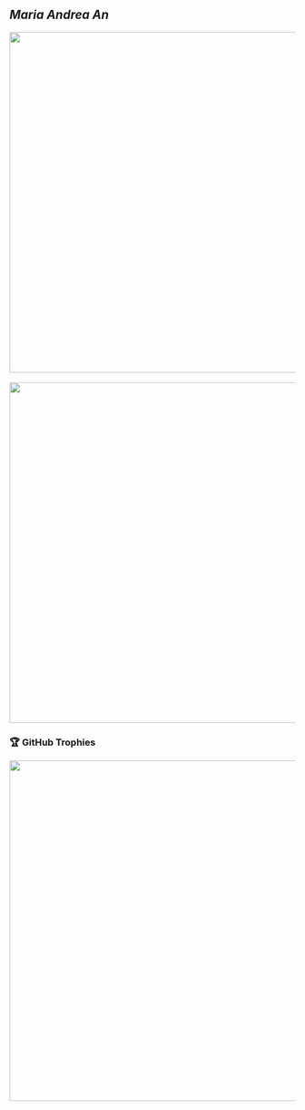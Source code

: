 ## *Maria Andrea An*

<a href="https://github.com/anuraghazra/github-readme-stats">
  <img width=600 align="center" src="https://github-readme-stats.vercel.app/api?username=mariandrean&show_icons=true&theme=monokai" />
</a>
<br><br>
<a href="https://github.com/anuraghazra/convoychat">
  <img width=600 align="center" src="https://github-readme-stats.vercel.app/api/top-langs/?username=mariandrean&layout=donut&theme=monokai" />
</a>

### 🏆 GitHub Trophies

<img width=600 align="center" src="https://github-profile-trophy.vercel.app/?username=mariandrean&row=2&column=3&theme=gitdimmed&no-frame=true" />

<!--
**mariandrean/mariandrean** is a ✨ _special_ ✨ repository because its `README.md` (this file) appears on your GitHub profile.

Here are some ideas to get you started:

- 🔭 I’m currently working on ...
- 🌱 I’m currently learning ...
- 👯 I’m looking to collaborate on ...
- 🤔 I’m looking for help with ...
- 💬 Ask me about ...
- 📫 How to reach me: ...
- 😄 Pronouns: ...
- ⚡ Fun fact: ...
-->

